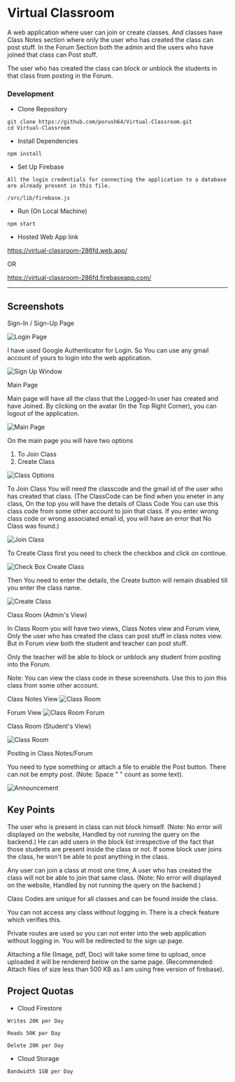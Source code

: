 # Virtual Classroom

A web application where user can join or create classes.
And classes have Class Notes section where only the user who has created the class can post stuff.
In the Forum Section both the admin and the users who have joined that class can Post stuff.

The user who has created the class can block or unblock the students in that class from posting in the Forum.

### Development

- Clone Repository

```
git clone https://github.com/porush64/Virtual-Classroom.git
cd Virtual-Classroom
```

- Install Dependencies

```
npm install
```

- Set Up Firebase

```
All the login credentials for connecting the application to a database are already present in this file.

/src/lib/firebase.js
```

- Run (On Local Machine)

```
npm start
```

- Hosted Web App link

https://virtual-classroom-286fd.web.app/

OR

https://virtual-classroom-286fd.firebaseapp.com/


---

## Screenshots

Sign-In / Sign-Up Page

![Login Page](./screenshots/Login.png)

I have used Google Authenticator for Login.
So You can use any gmail account of yours to login into the web application.

![Sign Up Window](./screenshots/Pop-up.png)

Main Page

Main page will have all the class that the Logged-In user has created and have Joined.
By clicking on the avatar (In the Top Right Corner), you can logout of the application.

![Main Page](./screenshots/main-page.png)

On the main page you will have two options

1. To Join Class
2. Create Class

![Class Options](./screenshots/class-options.png)

To Join Class You will need the classcode and the gmail id of the user who has created that class.
(The ClassCode can be find when you eneter in any class, On the top you will have the details of Class Code You can use this class code from some other account to join that class. If you enter wrong class code or wrong associated email id, you will have an error that No Class was found.)

![Join Class](./screenshots/join-class.png)

To Create Class first you need to check the checkbox and click on continue.

![Check Box Create Class](./screenshots/check-box.png)

Then You need to enter the details, the Create button will remain disabled till you enter the class name.

![Create Class](./screenshots/create-class.png)

Class Room (Admin's View)

In Class Room you will have two views, Class Notes view and Forum view, Only the user who has created the class can post stuff in class notes view.
But in Forum view both the student and teacher can post stuff.

Only the teacher will be able to block or unblock any student from posting into the Forum.

Note: You can view the class code in these screenshots. Use this to join this class from some other account.

Class Notes View
![Class Room ](./screenshots/classroom-admin.png)

Forum View
![Class Room Forum ](./screenshots/classroom-forum.png)

Class Room (Student's View)

![Class Room](./screenshots/classroom-student.png)

Posting in Class Notes/Forum

You need to type something or attach a file to enable the Post button.
There can not be empty post. (Note: Space " " count as some text).

![Announcement](./screenshots/class-post.png)

## Key Points

The user who is present in class can not block himself. (Note: No error will displayed on the website, Handled by not running the query on the backend.)
He can add users in the block list irrespective of the fact that those students are present inside the class or not.
If some block user joins the class, he won't be able to post anything in the class.

Any user can join a class at most one time, A user who has created the class will not be able to join that same class. (Note: No error will displayed on the website, Handled by not running the query on the backend.)

Class Codes are unique for all classes and can be found inside the class.

You can not access any class without logging in. There is a check feature which verifies this.

Private routes are used so you can not enter into the web application without logging in. You will be redirected to the sign up page.

Attaching a file (Image, pdf, Doc) will take some time to upload, once uploaded it will be rendererd below on the same page.
(Recommended: Attach files of size less than 500 KB as I am using free version of firebase).

## Project Quotas

- Cloud Firestore

```
Writes 20K per Day

Reads 50K per Day

Delete 20K per Day
```

- Cloud Storage

```
Bandwidth 1GB per Day
```
